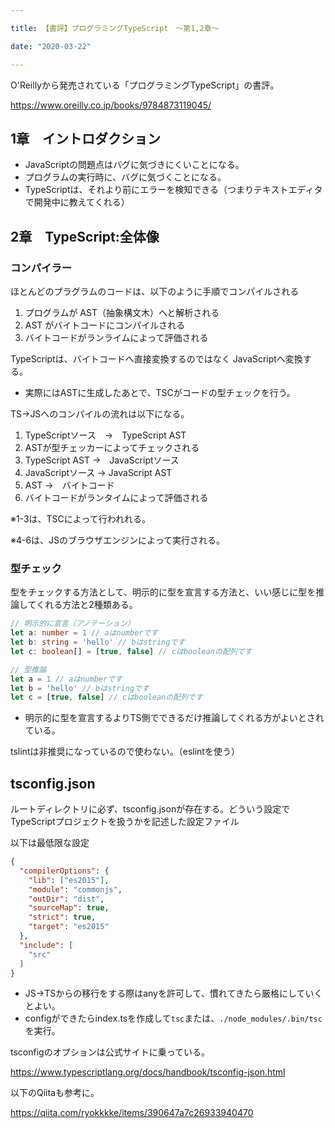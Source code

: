 ```yaml
---

title: 【書評】プログラミングTypeScript　〜第1,2章〜

date: "2020-03-22"

---
```


O'Reillyから発売されている「プログラミングTypeScript」の書評。

https://www.oreilly.co.jp/books/9784873119045/


## 1章　イントロダクション

- JavaScriptの問題点はバグに気づきにくいことになる。
 - プログラムの実行時に、バグに気づくことになる。
- TypeScriptは、それより前にエラーを検知できる（つまりテキストエディタで開発中に教えてくれる）

##  2章　TypeScript:全体像

### コンパイラー

ほとんどのプラグラムのコードは、以下のように手順でコンパイルされる

1. プログラムが AST（抽象構文木）へと解析される
2. AST がバイトコードにコンパイルされる
3. バイトコードがランライムによって評価される

TypeScriptは、バイトコードへ直接変換するのではなく JavaScriptへ変換する。

- 実際にはASTに生成したあとで、TSCがコードの型チェックを行う。

TS→JSへのコンパイルの流れは以下になる。

1. TypeScriptソース　→　TypeScript AST
2. ASTが型チェッカーによってチェックされる 
3. TypeScript AST →　JavaScriptソース
4. JavaScriptソース → JavaScript AST
5. AST →　バイトコード
6. バイトコードがランタイムによって評価される

※1-3は、TSCによって行われれる。

※4-6は、JSのブラウザエンジンによって実行される。

 ### 型チェック

型をチェックする方法として、明示的に型を宣言する方法と、いい感じに型を推論してくれる方法と2種類ある。

```typescript
// 明示的に宣言（アノテーション）
let a: number = 1 // aはnumberです
let b: string = 'hello' // bはstringです
let c: boolean[] = [true, false] // cはbooleanの配列です

// 型推論
let a = 1 // aはnumberです
let b = 'hello' // bはstringです
let c = [true, false] // cはbooleanの配列です
```

- 明示的に型を宣言するよりTS側でできるだけ推論してくれる方がよいとされている。

tslintは非推奨になっているので使わない。（eslintを使う）

## tsconfig.json

ルートディレクトリに必ず、tsconfig.jsonが存在する。どういう設定でTypeScriptプロジェクトを扱うかを記述した設定ファイル

以下は最低限な設定

```json
{
  "compilerOptions": {
    "lib": ["es2015"], 
    "module": "commonjs", 
    "outDir": "dist", 
    "sourceMap": true, 
    "strict": true, 
    "target": "es2015"
  }, 
  "include": [
    "src" 
  ]
}

```

-  JS→TSからの移行をする際はanyを許可して、慣れてきたら厳格にしていくとよい。
- configができたらindex.tsを作成して```tsc```または、```./node_modules/.bin/tsc```を実行。

tsconfigのオプションは公式サイトに乗っている。

https://www.typescriptlang.org/docs/handbook/tsconfig-json.html

以下のQiitaも参考に。

https://qiita.com/ryokkkke/items/390647a7c26933940470



